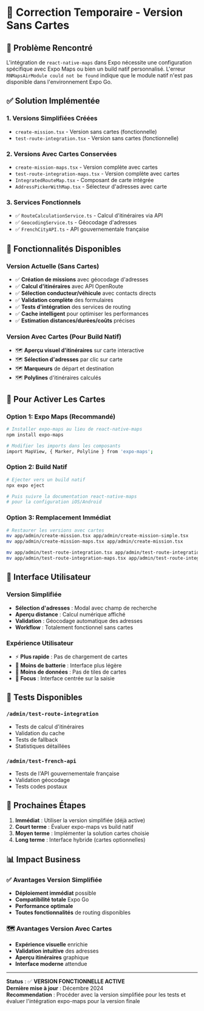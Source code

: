 # 🔧 Correction Temporaire - Version Sans Cartes

## 🚨 Problème Rencontré

L'intégration de `react-native-maps` dans Expo nécessite une configuration spécifique avec Expo Maps ou bien un build natif personnalisé. L'erreur `RNMapsAirModule could not be found` indique que le module natif n'est pas disponible dans l'environnement Expo Go.

## ✅ Solution Implémentée

### 1. **Versions Simplifiées Créées**
- `create-mission.tsx` - Version sans cartes (fonctionnelle)
- `test-route-integration.tsx` - Version sans cartes (fonctionnelle)

### 2. **Versions Avec Cartes Conservées**
- `create-mission-maps.tsx` - Version complète avec cartes
- `test-route-integration-maps.tsx` - Version complète avec cartes
- `IntegratedRouteMap.tsx` - Composant de carte intégrée
- `AddressPickerWithMap.tsx` - Sélecteur d'adresses avec carte

### 3. **Services Fonctionnels**
- ✅ `RouteCalculationService.ts` - Calcul d'itinéraires via API
- ✅ `GeocodingService.ts` - Géocodage d'adresses
- ✅ `FrenchCityAPI.ts` - API gouvernementale française

## 🎯 Fonctionnalités Disponibles

### Version Actuelle (Sans Cartes)
- ✅ **Création de missions** avec géocodage d'adresses
- ✅ **Calcul d'itinéraires** avec API OpenRoute
- ✅ **Sélection conducteur/véhicule** avec contacts directs
- ✅ **Validation complète** des formulaires
- ✅ **Tests d'intégration** des services de routing
- ✅ **Cache intelligent** pour optimiser les performances
- ✅ **Estimation distances/durées/coûts** précises

### Version Avec Cartes (Pour Build Natif)
- 🗺️ **Aperçu visuel d'itinéraires** sur carte interactive
- 🗺️ **Sélection d'adresses** par clic sur carte
- 🗺️ **Marqueurs** de départ et destination
- 🗺️ **Polylines** d'itinéraires calculés

## 🔄 Pour Activer Les Cartes

### Option 1: Expo Maps (Recommandé)
```bash
# Installer expo-maps au lieu de react-native-maps
npm install expo-maps

# Modifier les imports dans les composants
import MapView, { Marker, Polyline } from 'expo-maps';
```

### Option 2: Build Natif
```bash
# Ejecter vers un build natif
npx expo eject

# Puis suivre la documentation react-native-maps
# pour la configuration iOS/Android
```

### Option 3: Remplacement Immédiat
```bash
# Restaurer les versions avec cartes
mv app/admin/create-mission.tsx app/admin/create-mission-simple.tsx
mv app/admin/create-mission-maps.tsx app/admin/create-mission.tsx

mv app/admin/test-route-integration.tsx app/admin/test-route-integration-simple.tsx
mv app/admin/test-route-integration-maps.tsx app/admin/test-route-integration.tsx
```

## 📱 Interface Utilisateur

### Version Simplifiée
- **Sélection d'adresses** : Modal avec champ de recherche
- **Aperçu distance** : Calcul numérique affiché
- **Validation** : Géocodage automatique des adresses
- **Workflow** : Totalement fonctionnel sans cartes

### Expérience Utilisateur
- ⚡ **Plus rapide** : Pas de chargement de cartes
- 🔋 **Moins de batterie** : Interface plus légère  
- 📶 **Moins de données** : Pas de tiles de cartes
- 🎯 **Focus** : Interface centrée sur la saisie

## 🧪 Tests Disponibles

### `/admin/test-route-integration`
- Tests de calcul d'itinéraires
- Validation du cache
- Tests de fallback
- Statistiques détaillées

### `/admin/test-french-api`
- Tests de l'API gouvernementale française
- Validation géocodage
- Tests codes postaux

## 🚀 Prochaines Étapes

1. **Immédiat** : Utiliser la version simplifiée (déjà active)
2. **Court terme** : Évaluer expo-maps vs build natif
3. **Moyen terme** : Implémenter la solution cartes choisie
4. **Long terme** : Interface hybride (cartes optionnelles)

## 📊 Impact Business

### ✅ Avantages Version Simplifiée
- **Déploiement immédiat** possible
- **Compatibilité totale** Expo Go
- **Performance optimale**
- **Toutes fonctionnalités** de routing disponibles

### 🗺️ Avantages Version Avec Cartes
- **Expérience visuelle** enrichie
- **Validation intuitive** des adresses
- **Aperçu itinéraires** graphique
- **Interface moderne** attendue

---

**Status** : ✅ **VERSION FONCTIONNELLE ACTIVE**  
**Dernière mise à jour** : Décembre 2024  
**Recommendation** : Procéder avec la version simplifiée pour les tests et évaluer l'intégration expo-maps pour la version finale
